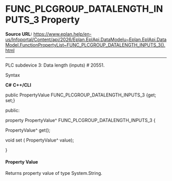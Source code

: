 # FUNC_PLCGROUP_DATALENGTH_INPUTS_3 Property

**Source URL:** https://www.eplan.help/en-us/Infoportal/Content/api/2026/Eplan.EplApi.DataModelu~Eplan.EplApi.DataModel.FunctionPropertyList~FUNC_PLCGROUP_DATALENGTH_INPUTS_3().html

---

PLC subdevice 3: Data length (inputs) # 20551.

Syntax

**C#**
**C++/CLI**


public PropertyValue FUNC_PLCGROUP_DATALENGTH_INPUTS_3 {get; set;}

public:

property PropertyValue^ FUNC_PLCGROUP_DATALENGTH_INPUTS_3 {

   PropertyValue^ get();

   void set (    PropertyValue^ value);

}


#### Property Value

Returns property value of type System.String.
